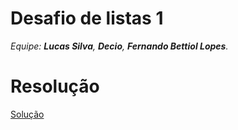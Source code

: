 # Desafio de listas 1

*Equipe: **Lucas Silva**, **Decio**, **Fernando Bettiol Lopes**.*

# Resolução

 [Solução](https://github.com/lucasInCoffePower/TalentoCloud-FrontEnd/blob/main/Modulo1-Introducao_a_programacao/aulaListaPython/Desafio1/exercicio_aula.py)

